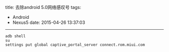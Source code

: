 title: 去除android 5.0网络感叹号
tags:
  - Android
  - Nexus5
date: 2015-04-26 13:37:03
---
```
adb shell
su
settings put global captive_portal_server connect.rom.miui.com
```